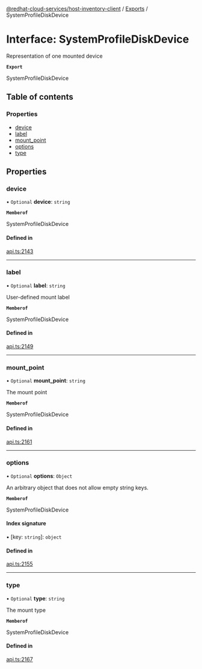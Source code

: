 [@redhat-cloud-services/host-inventory-client](../README.md) / [Exports](../modules.md) / SystemProfileDiskDevice

# Interface: SystemProfileDiskDevice

Representation of one mounted device

**`Export`**

SystemProfileDiskDevice

## Table of contents

### Properties

- [device](SystemProfileDiskDevice.md#device)
- [label](SystemProfileDiskDevice.md#label)
- [mount\_point](SystemProfileDiskDevice.md#mount_point)
- [options](SystemProfileDiskDevice.md#options)
- [type](SystemProfileDiskDevice.md#type)

## Properties

### device

• `Optional` **device**: `string`

**`Memberof`**

SystemProfileDiskDevice

#### Defined in

[api.ts:2143](https://github.com/RedHatInsights/javascript-clients/blob/main/packages/host-inventory/api.ts#L2143)

___

### label

• `Optional` **label**: `string`

User-defined mount label

**`Memberof`**

SystemProfileDiskDevice

#### Defined in

[api.ts:2149](https://github.com/RedHatInsights/javascript-clients/blob/main/packages/host-inventory/api.ts#L2149)

___

### mount\_point

• `Optional` **mount\_point**: `string`

The mount point

**`Memberof`**

SystemProfileDiskDevice

#### Defined in

[api.ts:2161](https://github.com/RedHatInsights/javascript-clients/blob/main/packages/host-inventory/api.ts#L2161)

___

### options

• `Optional` **options**: `Object`

An arbitrary object that does not allow empty string keys.

**`Memberof`**

SystemProfileDiskDevice

#### Index signature

▪ [key: `string`]: `object`

#### Defined in

[api.ts:2155](https://github.com/RedHatInsights/javascript-clients/blob/main/packages/host-inventory/api.ts#L2155)

___

### type

• `Optional` **type**: `string`

The mount type

**`Memberof`**

SystemProfileDiskDevice

#### Defined in

[api.ts:2167](https://github.com/RedHatInsights/javascript-clients/blob/main/packages/host-inventory/api.ts#L2167)
